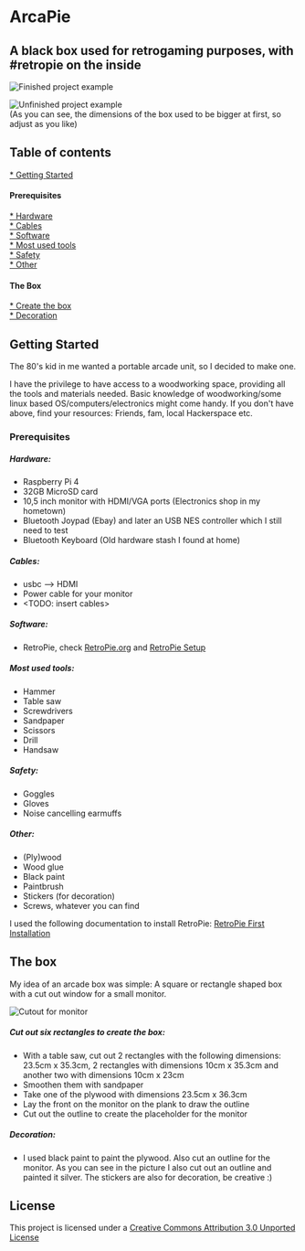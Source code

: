 # ArcaPie
## A black box used for retrogaming purposes, with #retropie on the inside
![Finished project example](https://www.prisamsterdam.com/img/arcapie/arcadebox.jpeg)

![Unfinished project example](https://www.prisamsterdam.com/img/arcapie/IMG_20190308_185644.jpg)<br> 
(As you can see, the dimensions of the box used to be bigger at first, so adjust as you like) 

## Table of contents
[* Getting Started](https://github.com/sosgasm/ArcaPie#getting-started)
#### Prerequisites
[* Hardware](https://github.com/sosgasm/ArcaPie#hardware)<br>
[* Cables](https://github.com/sosgasm/ArcaPie#cables)<br>
[* Software](https://github.com/sosgasm/ArcaPie#software)<br>
[* Most used tools](https://github.com/sosgasm/ArcaPie#most-used-tools)<br>
[* Safety](https://github.com/sosgasm/ArcaPie#safety)<br>
[* Other](https://github.com/sosgasm/ArcaPie#other)<br>
#### The Box
[* Create the box](https://github.com/sosgasm/ArcaPie#cut-out-six-rectangles-to-create-the-box)<br>
[* Decoration](https://github.com/sosgasm/ArcaPie#decoration)

## Getting Started
The 80's kid in me wanted a portable arcade unit, so I decided to make one. 

I have the privilege to have access to a woodworking space, providing all the tools and materials needed. 
Basic knowledge of woodworking/some linux based OS/computers/electronics might come handy.
If you don't have above, find your resources: Friends, fam, local Hackerspace etc.

### Prerequisites

##### Hardware:
* Raspberry Pi 4 
* 32GB MicroSD card
* 10,5 inch monitor with HDMI/VGA ports (Electronics shop in my hometown)
* Bluetooth Joypad (Ebay) and later an USB NES controller which I still need to test
* Bluetooth Keyboard (Old hardware stash I found at home)

##### Cables:
* usbc --> HDMI
* Power cable for your monitor
* <TODO: insert cables>

##### Software:
* RetroPie, check [RetroPie.org](https://retropie.org.uk/) and [RetroPie Setup](https://github.com/RetroPie/RetroPie-Setup/wiki)

##### Most used tools:
* Hammer
* Table saw
* Screwdrivers
* Sandpaper
* Scissors
* Drill
* Handsaw


##### Safety:
* Goggles
* Gloves
* Noise cancelling earmuffs

##### Other:
* (Ply)wood
* Wood glue
* Black paint
* Paintbrush
* Stickers (for decoration)
* Screws, whatever you can find

I used the following documentation to install RetroPie:
[RetroPie First Installation](https://github.com/RetroPie/RetroPie-Setup/wiki/First-Installation)

## The box
My idea of an arcade box was simple: A square or rectangle shaped box with a cut out window for a small monitor.

![Cutout for monitor](https://www.prisamsterdam.com/img/arcapie/frontbox.jpg)

##### Cut out six rectangles to create the box:
* With a table saw, cut out 2 rectangles with the following  dimensions: 23.5cm x 35.3cm, 2 rectangles with dimensions 10cm x 35.3cm and another two with dimensions 10cm x 23cm
* Smoothen them with sandpaper
* Take one of the plywood with dimensions 23.5cm x 36.3cm
* Lay the front on the monitor on the plank to draw the outline
* Cut out the outline to create the placeholder for the monitor

##### Decoration:
* I used black paint to paint the plywood. Also cut an outline for the monitor. As you can see in the picture I also cut out an outline and painted it silver.
The stickers are also for decoration, be creative :)

## License

This project is licensed under a [Creative Commons Attribution 3.0 Unported License](https://creativecommons.org/licenses/by/3.0/)



